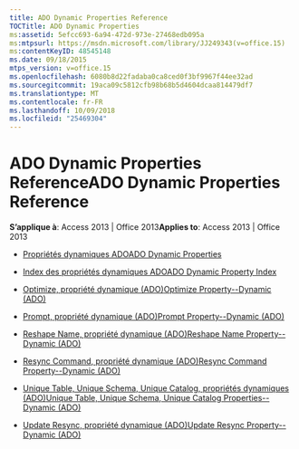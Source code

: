 ```yaml
---
title: ADO Dynamic Properties Reference
TOCTitle: ADO Dynamic Properties
ms:assetid: 5efcc693-6a94-472d-973e-27468edb095a
ms:mtpsurl: https://msdn.microsoft.com/library/JJ249343(v=office.15)
ms:contentKeyID: 48545148
ms.date: 09/18/2015
mtps_version: v=office.15
ms.openlocfilehash: 6080b8d22fadaba0ca8ced0f3bf9967f44ee32ad
ms.sourcegitcommit: 19aca09c5812cfb98b68b5d4604dcaa814479df7
ms.translationtype: MT
ms.contentlocale: fr-FR
ms.lasthandoff: 10/09/2018
ms.locfileid: "25469304"
---
```

# <a name="ado-dynamic-properties-reference"></a><span data-ttu-id="74e2f-102">ADO Dynamic Properties Reference</span><span class="sxs-lookup"><span data-stu-id="74e2f-102">ADO Dynamic Properties Reference</span></span>


<span data-ttu-id="74e2f-103">**S’applique à**: Access 2013 | Office 2013</span><span class="sxs-lookup"><span data-stu-id="74e2f-103">**Applies to**: Access 2013 | Office 2013</span></span>

  - [<span data-ttu-id="74e2f-104">Propriétés dynamiques ADO</span><span class="sxs-lookup"><span data-stu-id="74e2f-104">ADO Dynamic Properties</span></span>](ado-dynamic-properties.md)

  - [<span data-ttu-id="74e2f-105">Index des propriétés dynamiques ADO</span><span class="sxs-lookup"><span data-stu-id="74e2f-105">ADO Dynamic Property Index</span></span>](ado-dynamic-property-index.md)

  - [<span data-ttu-id="74e2f-106">Optimize, propriété dynamique (ADO)</span><span class="sxs-lookup"><span data-stu-id="74e2f-106">Optimize Property--Dynamic (ADO)</span></span>](optimize-property-dynamic-ado.md)

  - [<span data-ttu-id="74e2f-107">Prompt, propriété dynamique (ADO)</span><span class="sxs-lookup"><span data-stu-id="74e2f-107">Prompt Property--Dynamic (ADO)</span></span>](prompt-property-dynamic-ado.md)

  - [<span data-ttu-id="74e2f-108">Reshape Name, propriété dynamique (ADO)</span><span class="sxs-lookup"><span data-stu-id="74e2f-108">Reshape Name Property--Dynamic (ADO)</span></span>](reshape-name-property-dynamic-ado.md)

  - [<span data-ttu-id="74e2f-109">Resync Command, propriété dynamique (ADO)</span><span class="sxs-lookup"><span data-stu-id="74e2f-109">Resync Command Property--Dynamic (ADO)</span></span>](resync-command-property-dynamic-ado.md)

  - [<span data-ttu-id="74e2f-110">Unique Table, Unique Schema, Unique Catalog, propriétés dynamiques (ADO)</span><span class="sxs-lookup"><span data-stu-id="74e2f-110">Unique Table, Unique Schema, Unique Catalog Properties--Dynamic (ADO)</span></span>](unique-table-unique-schema-unique-catalog-properties-dynamic-ado.md)

  - [<span data-ttu-id="74e2f-111">Update Resync, propriété dynamique (ADO)</span><span class="sxs-lookup"><span data-stu-id="74e2f-111">Update Resync Property--Dynamic (ADO)</span></span>](update-resync-property-dynamic-ado.md)

